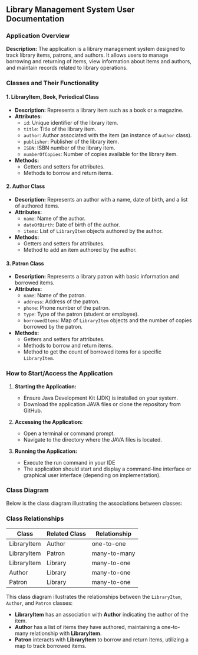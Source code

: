 ## Library Management System User Documentation

### Application Overview

**Description:**
The application is a library management system designed to track library items, patrons, and authors. It allows users to manage borrowing and returning of items, view information about items and authors, and maintain records related to library operations.

### Classes and Their Functionality

#### 1. LibraryItem, Book, Periodical Class

- **Description:** Represents a library item such as a book or a magazine.
- **Attributes:**
    - `id`: Unique identifier of the library item.
    - `title`: Title of the library item.
    - `author`: Author associated with the item (an instance of `Author` class).
    - `publisher`: Publisher of the library item.
    - `ISBN`: ISBN number of the library item.
    - `numberOfCopies`: Number of copies available for the library item.
- **Methods:**
    - Getters and setters for attributes.
    - Methods to borrow and return items.

#### 2. Author Class

- **Description:** Represents an author with a name, date of birth, and a list of authored items.
- **Attributes:**
    - `name`: Name of the author.
    - `dateOfBirth`: Date of birth of the author.
    - `items`: List of `LibraryItem` objects authored by the author.
- **Methods:**
    - Getters and setters for attributes.
    - Method to add an item authored by the author.

#### 3. Patron Class

- **Description:** Represents a library patron with basic information and borrowed items.
- **Attributes:**
    - `name`: Name of the patron.
    - `address`: Address of the patron.
    - `phone`: Phone number of the patron.
    - `type`: Type of the patron (student or employee).
    - `borrowedItems`: Map of `LibraryItem` objects and the number of copies borrowed by the patron.
- **Methods:**
    - Getters and setters for attributes.
    - Methods to borrow and return items.
    - Method to get the count of borrowed items for a specific `LibraryItem`.

### How to Start/Access the Application

1. **Starting the Application:**
    - Ensure Java Development Kit (JDK) is installed on your system.
    - Download the application JAVA files or clone the repository from GitHub.

2. **Accessing the Application:**
    - Open a terminal or command prompt.
    - Navigate to the directory where the JAVA files is located.

3. **Running the Application:**
    - Execute the run command in your IDE
    - The application should start and display a command-line interface or graphical user interface (depending on implementation).

### Class Diagram

Below is the class diagram illustrating the associations between classes:

### Class Relationships

| **Class**             | **Related Class** | **Relationship**    |
|-----------------------|-------------------|---------------------|
| LibraryItem           | Author            | one-to-one          |
| LibraryItem           | Patron            | many-to-many        |
| LibraryItem           | Library           | many-to-one         |
| Author                | Library           | many-to-one         |
| Patron                | Library           | many-to-one         |

This class diagram illustrates the relationships between the `LibraryItem`, `Author`, and `Patron` classes:

- **LibraryItem** has an association with **Author** indicating the author of the item.
- **Author** has a list of items they have authored, maintaining a one-to-many relationship with **LibraryItem**.
- **Patron** interacts with **LibraryItem** to borrow and return items, utilizing a map to track borrowed items.

